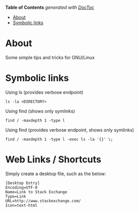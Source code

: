 <!-- START doctoc generated TOC please keep comment here to allow auto update -->
<!-- DON'T EDIT THIS SECTION, INSTEAD RE-RUN doctoc TO UPDATE -->
**Table of Contents**  *generated with [DocToc](https://github.com/thlorenz/doctoc)*

- [About](#about)
- [Symbolic links](#symbolic-links)

<!-- END doctoc generated TOC please keep comment here to allow auto update -->

# About

Some simple tips and tricks for GNU/Linux

# Symbolic links

Using ls (provides verbose endpoint)
```
ls -la <DIRECTORY>
```

Using find (shows only symlinks) 
```
find / -maxdepth 1 -type l
```

Using find (provides verbose endpoint, shows only symlinks) 
```
find / -maxdepth 1 -type l -exec ls -la '{}' \;
```

# Web Links / Shortcuts

Simply create a desktop file, such as the below:

```
[Desktop Entry]
Encoding=UTF-8
Name=Link to Stack Exchange
Type=Link
URL=http://www.stackexchange.com/
Icon=text-html
```

